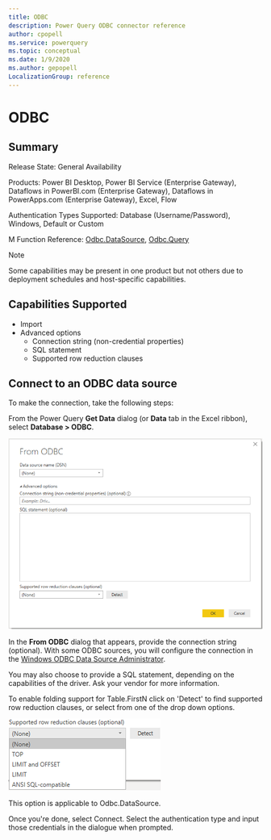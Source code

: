 ```yaml
---
title: ODBC
description: Power Query ODBC connector reference
author: cpopell
ms.service: powerquery
ms.topic: conceptual
ms.date: 1/9/2020
ms.author: gepopell
LocalizationGroup: reference
---
```


# ODBC
 
## Summary
 
Release State: General Availability

Products: Power BI Desktop, Power BI Service (Enterprise Gateway), Dataflows in PowerBI.com (Enterprise Gateway), Dataflows in PowerApps.com (Enterprise Gateway), Excel, Flow

Authentication Types Supported: Database (Username/Password), Windows, Default or Custom

M Function Reference: [Odbc.DataSource](https://docs.microsoft.com/powerquery-m/odbc-datasource), [Odbc.Query](https://docs.microsoft.com/powerquery-m/odbc-query)

>[!Note]
> Some capabilities may be present in one product but not others due to deployment schedules and host-specific capabilities.
 
## Capabilities Supported
* Import
* Advanced options
  * Connection string (non-credential properties)
  * SQL statement
  * Supported row reduction clauses
    
## Connect to an ODBC data source
To make the connection, take the following steps:
 
From the Power Query **Get Data** dialog (or **Data** tab in the Excel ribbon), select **Database > ODBC**.
 
![ODBC connection builder in Power BI](../images/ODBCbuilder.png)
 
In the **From ODBC** dialog that appears, provide the connection string (optional). With some ODBC sources, you will configure the connection in the [Windows ODBC Data Source Administrator](https://docs.microsoft.com/sql/odbc/admin/odbc-data-source-administrator?view=sql-server-ver15).

You may also choose to provide a SQL statement, depending on the capabilities of the driver. Ask your vendor for more information.

To enable folding support for Table.FirstN click on 'Detect' to find supported row reduction clauses, or select from one of the drop down options.

![Drop down options: Top, Limit, Limit and Offset, ANSI SQL compatible](../images/ODBCrowreduction.png)

This option is applicable to Odbc.DataSource.

Once you're done, select Connect. Select the authentication type and input those credentials in the dialogue when prompted.
